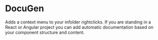 # DocuGen
Adds a context menu to your infolder rightclicks. If you are standing in a React or Angular project you can add automatic documentation based on your component structure and content.
